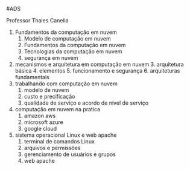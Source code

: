 #ADS 

Professor Thales Canella
1. Fundamentos da computação em nuvem
	1. Modelo de computação em nuvem
	2. Fundamentos da computação em nuvem
	3. Tecnologias da computação em nuvem
	4. segurança em nuvem
2. mecanismos e arquitetura em computação em nuvem
	3. arquitetura básica
	4. elementos
	5. funcionamento e segurança
	6. arquiteturas fundamentais
3. trabalhando com computação em nuvem
	1. modelo de nuvem 
	2. custo e precificação
	3. qualidade de serviço e acordo de nível de serviço
4. computação em nuvem na pratica
	1. amazon aws
	2. microsoft azure
	3. google cloud
5. sistema operacional Linux e web apache
	1. terminal de comandos Linux
	2. arquivos e permissões
	3. gerenciamento de usuários e grupos
	4. web apache